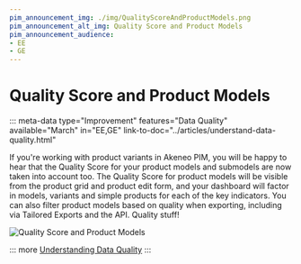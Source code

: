 ```yaml
---
pim_announcement_img: ./img/QualityScoreAndProductModels.png
pim_announcement_alt_img: Quality Score and Product Models
pim_announcement_audience:
- EE
- GE
---
```


# Quality Score and Product Models
::: meta-data type="Improvement" features="Data Quality" available="March" in="EE,GE" link-to-doc="../articles/understand-data-quality.html"

If you're working with product variants in Akeneo PIM, you will be happy to hear that the Quality Score for your product models and submodels are now taken into account too. The Quality Score for product models will be visible from the product grid and product edit form, and your dashboard will factor in models, variants and simple products for each of the key indicators. You can also filter product models based on quality when exporting, including via Tailored Exports and the API. Quality stuff!

![Quality Score and Product Models](../img/QualityScoreAndProductModels.png)

::: more
[Understanding Data Quality](../articles/understand-data-quality.html)
:::
